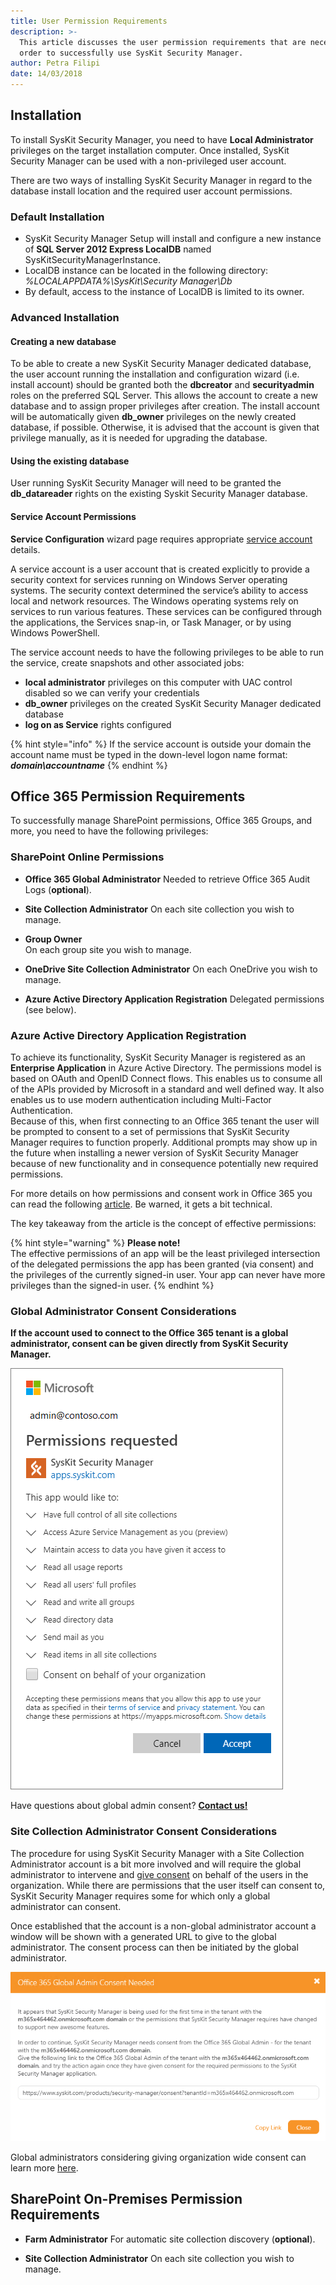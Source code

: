 ```yaml
---
title: User Permission Requirements
description: >-
  This article discusses the user permission requirements that are necessary in
  order to successfully use SysKit Security Manager.
author: Petra Filipi
date: 14/03/2018
---
```


## Installation

To install SysKit Security Manager, you need to have **Local Administrator** privileges on the target installation computer. Once installed, SysKit Security Manager can be used with a non-privileged user account. 

There are two ways of installing SysKit Security Manager in regard to the database install location and the required user account permissions.

### Default Installation

  * SysKit Security Manager Setup will install and configure a new instance of **SQL Server 2012 Express LocalDB** named SysKitSecurityManagerInstance.
  * LocalDB instance can be located in the following directory:
    _%LOCALAPPDATA%\SysKit\Security Manager\Db_
  * By default, access to the instance of LocalDB is limited to its owner.

### Advanced Installation

#### Creating a new database

To be able to create a new SysKit Security Manager dedicated database, the user account running the installation and configuration wizard \(i.e. install account\) should be granted both the **dbcreator** and **securityadmin** roles on the preferred SQL Server. This allows the account to create a new database and to assign proper privileges after creation. The install account will be automatically given **db\_owner** privileges on the newly created database, if possible. Otherwise, it is advised that the account is given that privilege manually, as it is needed for upgrading the database.

#### Using the existing database

User running SysKit Security Manager will need to be granted the **db\_datareader** rights on the existing Syskit Security Manager database.

#### Service Account Permissions

**Service Configuration** wizard page requires appropriate [service account](https://docs.microsoft.com/en-us/windows/security/identity-protection/access-control/service-accounts) details.

A service account is a user account that is created explicitly to provide a security context for services running on Windows Server operating systems. The security context determined the service’s ability to access local and network resources. The Windows operating systems rely on services to run various features. These services can be configured through the applications, the Services snap-in, or Task Manager, or by using Windows PowerShell.

The service account needs to have the following privileges to be able to run the service, create snapshots and other associated jobs:

* **local administrator** privileges on this computer with UAC control disabled so we can verify your credentials
* **db\_owner** privileges on the created SysKit Security Manager dedicated database
* **log on as Service** rights configured

{% hint style="info" %}
If the service account is outside your domain the account name must be typed in the down-level logon name format: _**domain\accountname**_
{% endhint %}


## Office 365 Permission Requirements

To successfully manage SharePoint permissions, Office 365 Groups, and more, you need to have the following privileges: 

### SharePoint Online Permissions
* **Office 365 Global Administrator**
  Needed to retrieve Office 365 Audit Logs (**optional**).

* **Site Collection Administrator**
  On each site collection you wish to manage.

* **Group Owner**  
  On each group site you wish to manage.

* **OneDrive Site Collection Administrator**
  On each OneDrive you wish to manage.

* **Azure Active Directory Application Registration**
  Delegated permissions (see below).

### Azure Active Directory Application Registration

To achieve its functionality, SysKit Security Manager is registered as an **Enterprise Application** in Azure Active Directory. The permissions model is based on OAuth and OpenID Connect flows. This enables us to consume all of the APIs provided by Microsoft in a standard and well defined way. It also enables us to use modern authentication including Multi-Factor Authentication.  
Because of this, when first connecting to an Office 365 tenant the user will be prompted to consent to a set of permissions that SysKit Security Manager requires to function properly. Additional prompts may show up in the future when installing a newer version of SysKit Security Manager because of new functionality and in consequence potentially new required permissions.

For more details on how permissions and consent work in Office 365 you can read the following [article](https://docs.microsoft.com/en-us/azure/active-directory/develop/v2-permissions-and-consent). Be warned, it gets a bit technical.

The key takeaway from the article is the concept of effective permissions:

{% hint style="warning" %}
**Please note!**  
The effective permissions of an app will be the least privileged intersection of the delegated permissions the app has been granted \(via consent\) and the privileges of the currently signed-in user. Your app can never have more privileges than the signed-in user.
{% endhint %}

### Global Administrator Consent Considerations

**If the account used to connect to the Office 365 tenant is a global administrator, consent can be given directly from SysKit Security Manager.**

![Global Administrator Consent](../.gitbook/assets/admin-contoso.png)

Have questions about global admin consent? [**Contact us!**](https://www.syskit.com/contact-us/)

### Site Collection Administrator Consent Considerations

The procedure for using SysKit Security Manager with a Site Collection Administrator account is a bit more involved and will require the global administrator to intervene and [give consent](global-admin-consent.md) on behalf of the users in the organization. While there are permissions that the user itself can consent to, SysKit Security Manager requires some for which only a global administrator can consent.

Once established that the account is a non-global administrator account a window will be shown with a generated URL to give to the global administrator. The consent process can then be initiated by the global administrator.

![Office 365 Global Admin Consent Needed ](../.gitbook/assets/office-365-global-admin-consent-needed.png)

Global administrators considering giving organization wide consent can learn more [here](global-admin-consent.md).

## SharePoint On-Premises Permission Requirements

* **Farm Administrator**
  For automatic site collection discovery (**optional**).

* **Site Collection Administrator**
  On each site collection you wish to manage.




